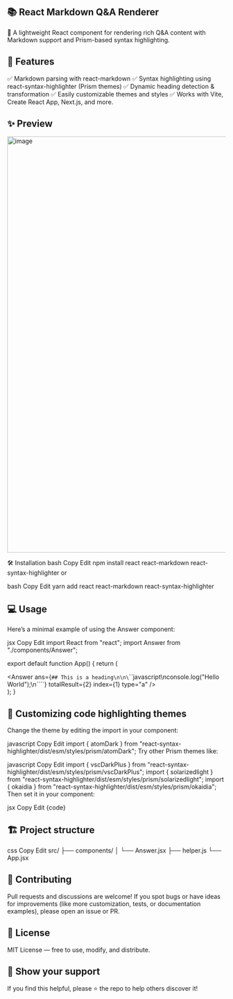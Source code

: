 ## 📚 React Markdown Q&A Renderer
📝 A lightweight React component for rendering rich Q&A content with Markdown support and Prism-based syntax highlighting.

## 🚀 Features
✅ Markdown parsing with react-markdown
✅ Syntax highlighting using react-syntax-highlighter (Prism themes)
✅ Dynamic heading detection & transformation
✅ Easily customizable themes and styles
✅ Works with Vite, Create React App, Next.js, and more.

## ✨ Preview
<img width="959" alt="image" src="https://github.com/user-attachments/assets/db7a642c-cfe3-438f-a253-2633493da021" />

🛠 Installation
bash
Copy
Edit
npm install react react-markdown react-syntax-highlighter
or

bash
Copy
Edit
yarn add react react-markdown react-syntax-highlighter
## 💻 Usage
Here’s a minimal example of using the Answer component:

jsx
Copy
Edit
import React from "react";
import Answer from "./components/Answer";

export default function App() {
  return (
    <div>
      <Answer 
        ans={`## This is a heading\n\n\`\`\`javascript\nconsole.log("Hello World");\n\`\`\``}
        totalResult={2}
        index={1}
        type="a"
      />
    </div>
  );
}
## 🎨 Customizing code highlighting themes
Change the theme by editing the import in your component:

javascript
Copy
Edit
import { atomDark } from "react-syntax-highlighter/dist/esm/styles/prism/atomDark";
Try other Prism themes like:

javascript
Copy
Edit
import { vscDarkPlus } from "react-syntax-highlighter/dist/esm/styles/prism/vscDarkPlus";
import { solarizedlight } from "react-syntax-highlighter/dist/esm/styles/prism/solarizedlight";
import { okaidia } from "react-syntax-highlighter/dist/esm/styles/prism/okaidia";
Then set it in your component:

jsx
Copy
Edit
<SyntaxHighlighter style={vscDarkPlus} language="javascript">
  {code}
</SyntaxHighlighter>
## 🏗 Project structure
css
Copy
Edit
src/
├── components/
│   └── Answer.jsx
├── helper.js
└── App.jsx
## 🤝 Contributing
Pull requests and discussions are welcome!
If you spot bugs or have ideas for improvements (like more customization, tests, or documentation examples), please open an issue or PR.

## 📜 License
MIT License — free to use, modify, and distribute.

## 🌟 Show your support
If you find this helpful, please ⭐ the repo to help others discover it!

